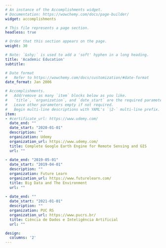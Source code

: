 ```yaml
---
# An instance of the Accomplishments widget.
# Documentation: https://wowchemy.com/docs/page-builder/
widget: accomplishments

# This file represents a page section.
headless: true

# Order that this section appears on the page.
weight: 30

# Note: `&shy;` is used to add a 'soft' hyphen in a long heading.
title: 'Academic Education'
subtitle:

# Date format
#   Refer to https://wowchemy.com/docs/customization/#date-format
date_format: Jan 2006

# Accomplishments.
#   Add/remove as many `item` blocks below as you like.
#   `title`, `organization`, and `date_start` are the required parameters.
#   Leave other parameters empty if not required.
#   Begin multi-line descriptions with YAML's `|2-` multi-line prefix.
item:
- #certificate_url: https://www.udemy.com/
  date_end: ""
  date_start: "2020-01-01"
  description: ""
  organization: Udemy
  organization_url: https://www.udemy.com/
  title: Complete Google Earth Engine for Remote Sensing and GIS
  url: ""
  
- date_end: "2019-05-01"
  date_start: "2019-04-01"
  description: ""
  organization: Future Learn
  organization_url: https://www.futurelearn.com/
  title: Big Data and The Environment
  url: ""
  
- date_end: ""
  date_start: "2021-01-01"
  description: ""
  organization: PUC RS
  organization_url: https://www.pucrs.br/
  title: Ciência de Dados e Inteligência Artificial
  url: ""

design:
  columns: '2' 
---
```

